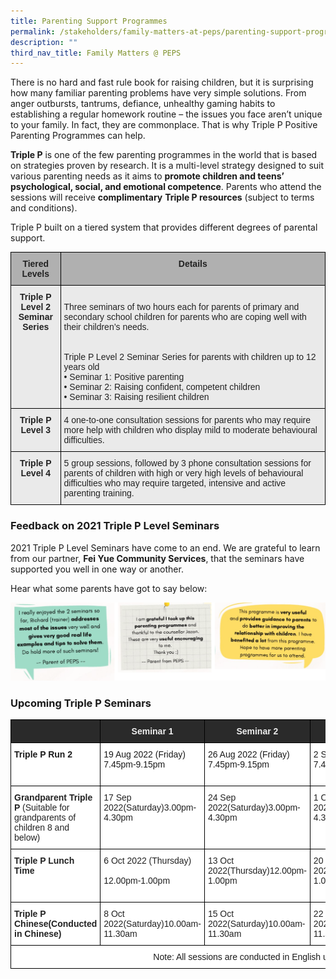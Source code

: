 ```yaml
---
title: Parenting Support Programmes
permalink: /stakeholders/family-matters-at-peps/parenting-support-programmes
description: ""
third_nav_title: Family Matters @ PEPS
---
```

There is no hard and fast rule book for raising children, but it is surprising how many familiar parenting problems have very simple solutions. From anger outbursts, tantrums, defiance, unhealthy gaming habits to establishing a regular homework routine – the issues you face aren’t unique to your family. In fact, they are commonplace. That is why Triple P Positive Parenting Programmes can help.

**Triple P** is one of the few parenting programmes in the world that is based on strategies proven by research. It is a multi-level strategy designed to suit various parenting needs as it aims to **promote children and teens’ psychological, social, and emotional competence**. Parents who attend the sessions will receive **complimentary** **Triple P resources** (subject to terms and conditions).

Triple P built on a tiered system that provides different degrees of parental support.

<style type="text/css">
.tg  {border-collapse:collapse;border-spacing:0;}
.tg td{border-color:black;border-style:solid;border-width:1px;font-family:Arial, sans-serif;font-size:14px;
  overflow:hidden;padding:10px 5px;word-break:normal;}
.tg th{border-color:black;border-style:solid;border-width:1px;font-family:Arial, sans-serif;font-size:14px;
  font-weight:normal;overflow:hidden;padding:10px 5px;word-break:normal;}
.tg .tg-n4qt{background-color:#EAEAEA;color:#222;font-weight:bold;text-align:center;vertical-align:top}
.tg .tg-y7qa{background-color:#EAEAEA;color:#222;text-align:left;vertical-align:top}
.tg .tg-pll1{background-color:#B0B0B0;color:#222;font-weight:bold;text-align:center;vertical-align:top}
</style>
<table class="tg">
<thead>
  <tr>
    <th class="tg-pll1">Tiered Levels</th>
    <th class="tg-pll1">Details</th>
  </tr>
</thead>
<tbody>
  <tr>
    <td class="tg-n4qt">Triple P Level 2 <br>Seminar Series</td>
    <td class="tg-y7qa"><br>Three seminars of two hours each for parents of primary and secondary school children for parents who are coping well with their children’s needs.<br><br><br>Triple P Level 2 Seminar Series for parents with children up to 12 years old<br>• Seminar 1: Positive parenting<br>• Seminar 2: Raising confident, competent children<br>• Seminar 3: Raising resilient children<br></td>
  </tr>
  <tr>
    <td class="tg-n4qt">Triple P Level 3</td>
    <td class="tg-y7qa">4 one-to-one consultation sessions for parents who may require more help with children who display mild to moderate behavioural difficulties.</td>
  </tr>
  <tr>
    <td class="tg-n4qt">Triple P Level 4</td>
    <td class="tg-y7qa">5 group sessions, followed by 3 phone consultation sessions for parents of children with high or very high levels of behavioural difficulties who may require targeted, intensive and active parenting training.</td>
  </tr>
</tbody>
</table>

### Feedback on 2021 Triple P Level Seminars

2021 Triple P Level Seminars have come to an end. We are grateful to learn from our partner, **Fei Yue Community Services**, that the seminars have supported you well in one way or another.  
  
Hear what some parents have got to say below:

![](/images/PSP1.png)

### Upcoming Triple P Seminars

<style type="text/css">
.tg  {border-collapse:collapse;border-spacing:0;}
.tg td{border-color:black;border-style:solid;border-width:1px;font-family:Arial, sans-serif;font-size:14px;
  overflow:hidden;padding:10px 5px;word-break:normal;}
.tg th{border-color:black;border-style:solid;border-width:1px;font-family:Arial, sans-serif;font-size:14px;
  font-weight:normal;overflow:hidden;padding:10px 5px;word-break:normal;}
.tg .tg-l2bf{background-color:#FFF;color:#222;font-weight:bold;text-align:left;vertical-align:top}
.tg .tg-r9du{background-color:#000000;color:#eeeeee;text-align:center;vertical-align:top}
.tg .tg-2705{background-color:#2A2A2A;color:#EEE;font-weight:bold;text-align:center;vertical-align:middle}
.tg .tg-dgl5{background-color:#FFF;font-weight:bold;text-align:left;vertical-align:top}
.tg .tg-ktyi{background-color:#FFF;text-align:left;vertical-align:top}
.tg .tg-tsok{background-color:#FFF;color:#222;text-align:left;vertical-align:top}
.tg .tg-f4yw{background-color:#FFF;text-align:center;vertical-align:middle}
</style>
<table class="tg">
<thead>
  <tr>
    <th class="tg-2705"></th>
    <th class="tg-2705">Seminar 1</th>
    <th class="tg-2705">Seminar 2</th>
    <th class="tg-2705">Seminar 3</th>
    <th class="tg-r9du"><span style="font-weight:bold">Registration Period</span></th>
  </tr>
</thead>
<tbody>
  <tr>
    <td class="tg-dgl5">Triple P Run 2</td>
    <td class="tg-ktyi">19 Aug 2022 (Friday) 7.45pm-9.15pm</td>
    <td class="tg-ktyi">26 Aug 2022 (Friday) 7.45pm-9.15pm<span style="color:#222"> </span></td>
    <td class="tg-ktyi">2 Sep 2022 (Friday) 7.45pm-9.15pm<span style="color:#222"> </span></td>
    <td class="tg-ktyi">Registration from 18 Jul 2022 to 15 Aug 2022: <a href="https://go.fycs.org/L2BBPriAug22">https://go.fycs.org/L2BBPriAug22</a></td>
  </tr>
  <tr>
    <td class="tg-l2bf"><span style="color:#222">Grandparent Triple P </span><span style="font-weight:normal;color:#222">(Suitable for grandparents of children 8 and below)</span></td>
    <td class="tg-tsok">17 Sep 2022<span style="background-color:initial">(Saturday)3.00pm-4.30pm</span></td>
    <td class="tg-tsok">24 Sep 2022<span style="background-color:initial">(Saturday)3.00pm-4.30pm</span></td>
    <td class="tg-tsok">1 Oct 2022<span style="background-color:initial">(Saturday)3.00pm-4.30pm</span></td>
    <td class="tg-tsok"><span style="font-weight:normal;color:#222;background-color:initial">Registration from 20 Apr 2022 to 12 Sep 2022:</span><br><a href="https://go.fycs.org/TriplePGP">https://go.fycs.org/TriplePGP</a><br></td>
  </tr>
  <tr>
    <td class="tg-l2bf"><span style="color:#222">Triple P Lunch Time</span><br> </td>
    <td class="tg-tsok"><span style="color:#222;background-color:initial">6 Oct 2022 (Thursday)</span><br><br>12.00pm-1.00pm</td>
    <td class="tg-tsok">13 Oct 2022<span style="background-color:initial">(Thursday)12.00pm-1.00pm</span><br> </td>
    <td class="tg-tsok">20 Oct 2022<span style="background-color:initial">(Thursday)12.00pm-1.00pm</span><br> </td>
    <td class="tg-tsok"><span style="font-weight:normal;color:#222;background-color:initial">Registration from 29 Aug 2022 to 30 Sep 2022: </span><br><a href="https://go.fycs.org/L2PriLunch22">https://go.fycs.org/L2PriLunch22</a><br><br> </td>
  </tr>
  <tr>
    <td class="tg-l2bf">Triple P Chinese(Conducted in Chinese)<br> </td>
    <td class="tg-tsok">8 Oct 2022<span style="background-color:initial">(Saturday)10.00am-11.30am</span><br> </td>
    <td class="tg-tsok">15 Oct 2022<span style="background-color:initial">(Saturday)10.00am-11.30am</span><br> </td>
    <td class="tg-tsok">22 Oct 2022<span style="background-color:initial">(Saturday)10.00am-11.30am</span><br> </td>
    <td class="tg-tsok">Registration from 29 Aug 2022 to 30 Sep 2022:<a href="https://go.fycs.org/L2PriChi22">https://go.fycs.org/L2PriChi22</a> </td>
  </tr>
  <tr>
    <td class="tg-f4yw" colspan="5">         Note: All sessions are conducted in English unless otherwise stated.</td>
  </tr>
</tbody>
</table>